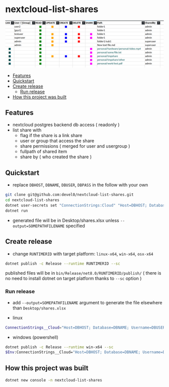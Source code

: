 # nextcloud-list-shares

![](./doc/shot.png)

- [Features](#features)
- [Quickstart](#quickstart)
- [Create release](#create-release)
  - [Run release](#run-release)
- [How this project was built](#how-this-project-was-built)

## Features

- nextcloud postgres backend db access ( readonly )
- list share with
  - flag if the share is a link share
  - user or group that access the share
  - share permissions ( merged for user and usergroup )
  - fullpath of shared item
  - share by ( who created the share )

## Quickstart

- replace `DBHOST`, `DBNAME`, `DBUSER`, `DBPASS` in the follow with your own

```sh
git clone git@github.com:devel0/nextcloud-list-shares.git
cd nextcloud-list-shares
dotnet user-secrets set "ConnectionStrings:Cloud" "Host=DBHOST; Database=DBNAME; Username=DBUSER; Password=DBPASS"
dotnet run
```

- generated file will be in Desktop/shares.xlsx unless `--output=SOMEPATHFILENAME` specified

## Create release

- change `RUNTIMERID` with target platform: `linux-x64`, `win-x64`, `osx-x64`

```sh
dotnet publish -c Release --runtime RUNTIMERID --sc
```

published files will be in `bin/Release/net8.0/RUNTIMERID/publish/` ( there is no need to install dotnet on target platform thanks to `--sc` option )

### Run release

- add `--output=SOMEPATHFILENAME` argument to generate the file elsewhere than `Desktop/shares.xlsx`

- linux

```sh
ConnectionStrings__Cloud="Host=DBHOST; Database=DBNAME; Username=DBUSER; Password=DBPASS" ./nextcloud-list-shares
```

- windows (powershell)

```sh
dotnet publish -c Release --runtime win-x64 --sc
$Env:ConnectionStrings__Cloud="Host=DBHOST; Database=DBNAME; Username=DBUSER; Password=DBPASS"
```

## How this project was built

```sh
dotnet new console -n nextcloud-list-shares
```
